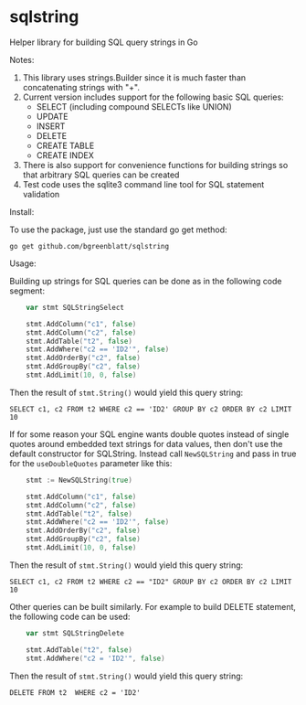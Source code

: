 # sqlstring
Helper library for building SQL query strings in Go

Notes:

1. This library uses strings.Builder since it is much faster than concatenating strings with "+".
1. Current version includes support for the following basic SQL queries:
    * SELECT (including compound SELECTs like UNION)
    * UPDATE
    * INSERT
    * DELETE
    * CREATE TABLE
    * CREATE INDEX
1. There is also support for convenience functions for building strings so that arbitrary SQL queries can be created
1. Test code uses the sqlite3 command line tool for SQL statement validation

Install:

To use the package, just use the standard go get method:

```
go get github.com/bgreenblatt/sqlstring
```

Usage:

Building up strings for SQL queries can be done as in the following code segment:

```go
	var stmt SQLStringSelect

	stmt.AddColumn("c1", false)
	stmt.AddColumn("c2", false)
	stmt.AddTable("t2", false)
	stmt.AddWhere("c2 == 'ID2'", false)
	stmt.AddOrderBy("c2", false)
	stmt.AddGroupBy("c2", false)
	stmt.AddLimit(10, 0, false)
```

Then the result of `stmt.String()` would yield this query string:

```
SELECT c1, c2 FROM t2 WHERE c2 == 'ID2' GROUP BY c2 ORDER BY c2 LIMIT 10
```

If for some reason your SQL engine wants double quotes instead of single quotes
around embedded text strings for data values, then don't use the default constructor
for SQLString. Instead call `NewSQLString` and pass in true for the `useDoubleQuotes`
parameter like this:

```go
	stmt := NewSQLString(true)

	stmt.AddColumn("c1", false)
	stmt.AddColumn("c2", false)
	stmt.AddTable("t2", false)
	stmt.AddWhere("c2 == 'ID2'", false)
	stmt.AddOrderBy("c2", false)
	stmt.AddGroupBy("c2", false)
	stmt.AddLimit(10, 0, false)
```

Then the result of `stmt.String()` would yield this query string:

```
SELECT c1, c2 FROM t2 WHERE c2 == "ID2" GROUP BY c2 ORDER BY c2 LIMIT 10
```

Other queries can be built similarly. For example to build DELETE statement, the
following code can be used:

```go
	var stmt SQLStringDelete

	stmt.AddTable("t2", false)
	stmt.AddWhere("c2 = 'ID2'", false)
```

Then the result of `stmt.String()` would yield this query string:

```
DELETE FROM t2  WHERE c2 = 'ID2'
```
